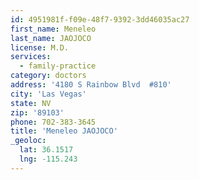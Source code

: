 ```yaml
---
id: 4951981f-f09e-48f7-9392-3dd46035ac27
first_name: Meneleo
last_name: JAOJOCO
license: M.D.
services:
  - family-practice
category: doctors
address: '4180 S Rainbow Blvd  #810'
city: 'Las Vegas'
state: NV
zip: '89103'
phone: 702-383-3645
title: 'Meneleo JAOJOCO'
_geoloc:
  lat: 36.1517
  lng: -115.243
---
```

